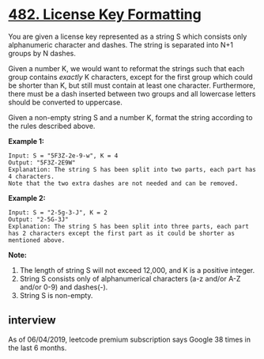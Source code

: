 # [482. License Key Formatting](https://leetcode.com/problems/license-key-formatting/)

You are given a license key represented as a string S which consists only alphanumeric character and dashes. The string is separated into N+1 groups by N dashes.

Given a number K, we would want to reformat the strings such that each group contains _exactly_ K characters, except for the first group which could be shorter than K, but still must contain at least one character. Furthermore, there must be a dash inserted between two groups and all lowercase letters should be converted to uppercase.

Given a non-empty string S and a number K, format the string according to the rules described above.

**Example 1:**
```
Input: S = "5F3Z-2e-9-w", K = 4
Output: "5F3Z-2E9W"
Explanation: The string S has been split into two parts, each part has 4 characters.
Note that the two extra dashes are not needed and can be removed.
```
**Example 2:**
```
Input: S = "2-5g-3-J", K = 2
Output: "2-5G-3J"
Explanation: The string S has been split into three parts, each part has 2 characters except the first part as it could be shorter as mentioned above.
```

**Note:**
1. The length of string S will not exceed 12,000, and K is a positive integer.
2. String S consists only of alphanumerical characters (a-z and/or A-Z and/or 0-9) and dashes(-).
3. String S is non-empty.

## interview
As of 06/04/2019, leetcode premium subscription says Google 38 times in the last 6 months.